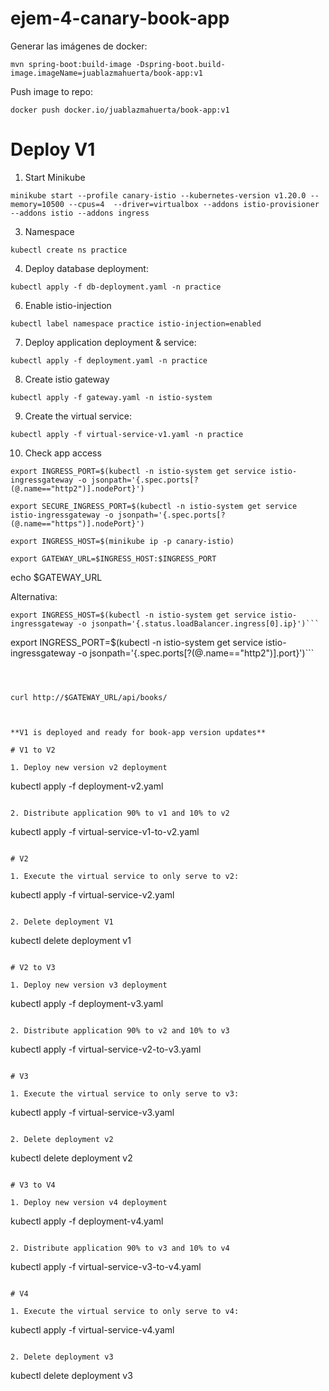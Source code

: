 # ejem-4-canary-book-app

Generar las imágenes de docker:

```
mvn spring-boot:build-image -Dspring-boot.build-image.imageName=juablazmahuerta/book-app:v1
```

Push image to repo:

```
docker push docker.io/juablazmahuerta/book-app:v1
```

# Deploy V1

1. Start Minikube

```
minikube start --profile canary-istio --kubernetes-version v1.20.0 --memory=10500 --cpus=4  --driver=virtualbox --addons istio-provisioner --addons istio --addons ingress

```

3. Namespace

```
kubectl create ns practice

```

4. Deploy database deployment:

```
kubectl apply -f db-deployment.yaml -n practice
```

6. Enable istio-injection
```
kubectl label namespace practice istio-injection=enabled
```

7. Deploy application deployment & service:

```
kubectl apply -f deployment.yaml -n practice
```

8. Create istio gateway

```
kubectl apply -f gateway.yaml -n istio-system
```


9. Create the virtual service:

```
kubectl apply -f virtual-service-v1.yaml -n practice
```

10. Check app access
```
export INGRESS_PORT=$(kubectl -n istio-system get service istio-ingressgateway -o jsonpath='{.spec.ports[?(@.name=="http2")].nodePort}') 
```

```
export SECURE_INGRESS_PORT=$(kubectl -n istio-system get service istio-ingressgateway -o jsonpath='{.spec.ports[?(@.name=="https")].nodePort}')
```

```
export INGRESS_HOST=$(minikube ip -p canary-istio)
```

```
export GATEWAY_URL=$INGRESS_HOST:$INGRESS_PORT 
```

echo $GATEWAY_URL


Alternativa:

```
export INGRESS_HOST=$(kubectl -n istio-system get service istio-ingressgateway -o jsonpath='{.status.loadBalancer.ingress[0].ip}')```

```
export INGRESS_PORT=$(kubectl -n istio-system get service istio-ingressgateway -o jsonpath='{.spec.ports[?(@.name=="http2")].port}')```

```



curl http://$GATEWAY_URL/api/books/



**V1 is deployed and ready for book-app version updates**

# V1 to V2

1. Deploy new version v2 deployment

```
kubectl apply -f deployment-v2.yaml
```

2. Distribute application 90% to v1 and 10% to v2

```
kubectl apply -f virtual-service-v1-to-v2.yaml
```

# V2

1. Execute the virtual service to only serve to v2:

```
kubectl apply -f virtual-service-v2.yaml
```

2. Delete deployment V1

```
kubectl delete deployment v1
```

# V2 to V3

1. Deploy new version v3 deployment

```
kubectl apply -f deployment-v3.yaml
```

2. Distribute application 90% to v2 and 10% to v3

```
kubectl apply -f virtual-service-v2-to-v3.yaml
```

# V3

1. Execute the virtual service to only serve to v3:

```
kubectl apply -f virtual-service-v3.yaml
```

2. Delete deployment v2

```
kubectl delete deployment v2
```

# V3 to V4

1. Deploy new version v4 deployment

```
kubectl apply -f deployment-v4.yaml
```

2. Distribute application 90% to v3 and 10% to v4

```
kubectl apply -f virtual-service-v3-to-v4.yaml
```

# V4

1. Execute the virtual service to only serve to v4:

```
kubectl apply -f virtual-service-v4.yaml
```

2. Delete deployment v3

```
kubectl delete deployment v3
```

